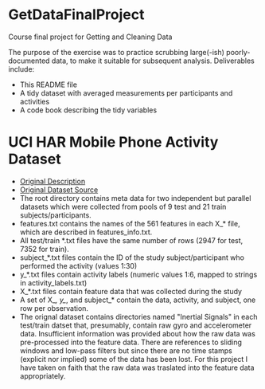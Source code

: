 # GetDataFinalProject
Course final project for Getting and Cleaning Data

The purpose of the exercise was to practice scrubbing large(-ish) poorly-documented data, to make it suitable
for subsequent analysis.  Deliverables include:
* This README file
* A tidy dataset with averaged measurements per participants and activities
* A code book describing the tidy variables

# UCI HAR Mobile Phone Activity Dataset
* [Original Description](http://archive.ics.uci.edu/ml/datasets/Human+Activity+Recognition+Using+Smartphones)
* [Original Dataset Source](https://d396qusza40orc.cloudfront.net/getdata%2Fprojectfiles%2FUCI%20HAR%20Dataset.zip)
* The root directory contains meta data for two independent but parallel datasets which were collected from
pools of 9 test and 21 train subjects/participants.
* features.txt contains the names of the 561 features in each X_* file, which are described in features_info.txt.
* All test/train *.txt files have the same number of rows (2947 for test, 7352 for train).
* subject_*.txt files contain the ID of the study subject/participant who performed the activity (values 1:30)
* y_*.txt files contain activity labels (numeric values 1:6, mapped to strings in activity_labels.txt)
* X_*.txt files contain feature data that was collected during the study
* A set of X_*, y_*, and subject_* contain the data, activity, and subject, one row per observation.
* The orignal dataset contains directories named "Inertial Signals" in each test/train datset that, presumably,
contain raw gyro and accelerometer data.  Insufficient information was provided about how the raw data was
pre-processed into the feature data.  There are references to sliding windows and low-pass filters but
since there are no time stamps (explicit nor implied) some of the data has been lost.  For this project
I have taken on faith that the raw data was traslated into the feature data appropriately.
